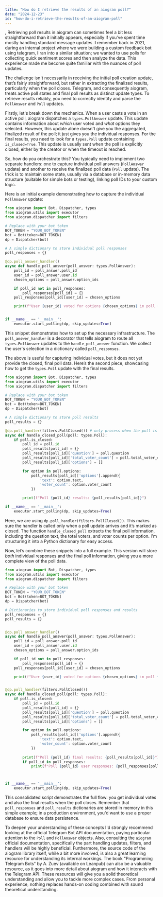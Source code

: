 ```yaml
---
title: "How do I retrieve the results of an aiogram poll?"
date: "2024-12-23"
id: "how-do-i-retrieve-the-results-of-an-aiogram-poll"
---
```


,  Retrieving poll results in aiogram can sometimes feel a bit less straightforward than it initially appears, especially if you've spent time mostly handling standard message updates. I remember back in 2021, during an internal project where we were building a custom feedback bot using telegram, I ran into a similar situation; we wanted to use polls for collecting quick sentiment scores and then analyze the data. This experience made me become quite familiar with the nuances of poll updates.

The challenge isn't necessarily in receiving the initial poll creation update, that’s fairly straightforward, but rather in extracting the finalized results, particularly when the poll closes. Telegram, and consequently aiogram, treats active poll states and final poll results as distinct update types. To retrieve results reliably, you need to correctly identify and parse the `PollAnswer` and `Poll` updates.

Firstly, let's break down the mechanics. When a user casts a vote in an active poll, aiogram dispatches a `types.PollAnswer` update. This update contains information about *which* user voted and *what* options they selected. However, this update alone doesn't give you the aggregated, finalized result of the poll; it just gives you the individual responses. For the final results, you need to look for a `types.Poll` update containing `is_closed=True`. This update is usually sent when the poll is explicitly closed, either by the creator or when the timeout is reached.

So, how do you orchestrate this? You typically need to implement two separate handlers: one to capture individual poll answers (`PollAnswer` update) and another to receive the finalized poll data (`Poll` update). The trick is to maintain some state, usually via a database or in-memory data structure (suitable for simple bots or testing), linking poll IDs to your custom logic.

Here is an initial example demonstrating how to capture the individual `PollAnswer` update:

```python
from aiogram import Bot, Dispatcher, types
from aiogram.utils import executor
from aiogram.dispatcher import filters

# Replace with your bot token
BOT_TOKEN = "YOUR_BOT_TOKEN"
bot = Bot(token=BOT_TOKEN)
dp = Dispatcher(bot)

# A simple dictionary to store individual poll responses
poll_responses = {}

@dp.poll_answer_handler()
async def handle_poll_answer(poll_answer: types.PollAnswer):
    poll_id = poll_answer.poll_id
    user_id = poll_answer.user.id
    chosen_options = poll_answer.option_ids

    if poll_id not in poll_responses:
        poll_responses[poll_id] = {}
    poll_responses[poll_id][user_id] = chosen_options

    print(f"User {user_id} voted for options {chosen_options} in poll {poll_id}")


if __name__ == '__main__':
    executor.start_polling(dp, skip_updates=True)
```
This snippet demonstrates how to set up the necessary infrastructure. The `poll_answer_handler` is a decorator that tells aiogram to route all `types.PollAnswer` updates to the `handle_poll_answer` function. We collect the user's selection in a dictionary called `poll_responses`.

The above is useful for capturing individual votes, but it does not yet provide the closed, final poll data. Here’s the second piece, showcasing how to get the `types.Poll` update with the final results.

```python
from aiogram import Bot, Dispatcher, types
from aiogram.utils import executor
from aiogram.dispatcher import filters

# Replace with your bot token
BOT_TOKEN = "YOUR_BOT_TOKEN"
bot = Bot(token=BOT_TOKEN)
dp = Dispatcher(bot)

# A simple dictionary to store poll results
poll_results = {}

@dp.poll_handler(filters.PollClosed()) # only process when the poll is closed
async def handle_closed_poll(poll: types.Poll):
    if poll.is_closed:
        poll_id = poll.id
        poll_results[poll_id] = {}
        poll_results[poll_id]['question'] = poll.question
        poll_results[poll_id]['total_voter_count'] = poll.total_voter_count
        poll_results[poll_id]['options'] = []

        for option in poll.options:
            poll_results[poll_id]['options'].append({
                'text': option.text,
                'voter_count': option.voter_count
            })

        print(f"Poll {poll_id} results: {poll_results[poll_id]}")

if __name__ == '__main__':
    executor.start_polling(dp, skip_updates=True)

```
Here, we are using `dp.poll_handler(filters.PollClosed())`. This makes sure the handler is called only when a poll update arrives and it’s marked as closed. The function `handle_closed_poll` extracts the final poll information, including the question text, the total voters, and voter counts per option. I'm structuring it into a Python dictionary for easy access.

Now, let’s combine these snippets into a full example. This version will store *both* individual responses and the final poll information, giving you a more complete view of the poll data.

```python
from aiogram import Bot, Dispatcher, types
from aiogram.utils import executor
from aiogram.dispatcher import filters

# Replace with your bot token
BOT_TOKEN = "YOUR_BOT_TOKEN"
bot = Bot(token=BOT_TOKEN)
dp = Dispatcher(bot)

# Dictionaries to store individual poll responses and results
poll_responses = {}
poll_results = {}


@dp.poll_answer_handler()
async def handle_poll_answer(poll_answer: types.PollAnswer):
    poll_id = poll_answer.poll_id
    user_id = poll_answer.user.id
    chosen_options = poll_answer.option_ids

    if poll_id not in poll_responses:
        poll_responses[poll_id] = {}
    poll_responses[poll_id][user_id] = chosen_options

    print(f"User {user_id} voted for options {chosen_options} in poll {poll_id}")


@dp.poll_handler(filters.PollClosed())
async def handle_closed_poll(poll: types.Poll):
    if poll.is_closed:
        poll_id = poll.id
        poll_results[poll_id] = {}
        poll_results[poll_id]['question'] = poll.question
        poll_results[poll_id]['total_voter_count'] = poll.total_voter_count
        poll_results[poll_id]['options'] = []

        for option in poll.options:
            poll_results[poll_id]['options'].append({
                'text': option.text,
                'voter_count': option.voter_count
            })
        
        print(f"Poll {poll_id} final results: {poll_results[poll_id]}")
        if poll_id in poll_responses:
            print(f"Poll {poll_id} user responses: {poll_responses[poll_id]}")



if __name__ == '__main__':
    executor.start_polling(dp, skip_updates=True)

```

This consolidated script demonstrates the full flow: you get individual votes and also the final results when the poll closes. Remember that `poll_responses` and `poll_results` dictionaries are stored in memory in this simple example; in a production environment, you'd want to use a proper database to ensure data persistence.

To deepen your understanding of these concepts I'd strongly recommend looking at the official Telegram Bot API documentation, paying particular attention to the `Poll` and `PollAnswer` objects. Also, consulting the `aiogram` official documentation, specifically the part handling updates, filters, and handlers will be highly beneficial. Furthermore, the source code of the aiogram library itself, while a bit more involved, is also a great learning resource for understanding its internal workings. The book "Programming Telegram Bots" by A. Zuev (available on Leanpub) can also be a valuable resource, as it goes into more detail about aiogram and how it interacts with the Telegram API. These resources will give you a solid theoretical understanding and allow you to tackle more complex cases. From personal experience, nothing replaces hands-on coding combined with sound theoretical understanding.
